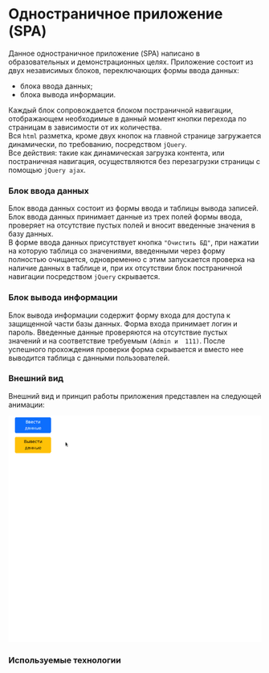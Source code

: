 # Одностраничное приложение (SPA)

Данное одностраничное приложение (SPA) написано в образовательных и демонстрационных целях.
Приложение состоит из двух независимых блоков, переключающих формы ввода данных:

- блока ввода данных;
- блока вывода информации.  

Каждый блок сопровождается блоком постраничной навигации, отображающем необходимые в данный момент кнопки перехода по страницам в зависимости от их количества.  
Вся `html` разметка, кроме двух кнопок на главной странице загружается динамически, по требованию, посредством `jQuery`.  
Все действия: такие как динамическая загрузка контента, или постраничная навигация, осуществляются без перезагрузки страницы с помощью `jQuery ajax`.

### Блок ввода данных

Блок ввода данных состоит из формы ввода и таблицы вывода записей.
Блок ввода данных принимает данные из трех полей формы ввода, проверяет на отсутствие пустых полей и вносит введенные значения в базу данных.  
В форме ввода данных присутствует кнопка `"Очистить БД"`, при нажатии на которую таблица со значениями, введенными через форму полностью очищается, одновременно с этим запускается проверка на наличие данных в таблице и, при их отсутствии блок постраничной навигации посредством `jQuery` скрывается.  

### Блок вывода информации

Блок вывода информации содержит форму входа для доступа к защищенной части базы данных. Форма входа принимает логин и пароль. Введенные данные проверяются на отсутствие пустых значений и на соответствие требуемым `(Admin и  111)`. После успешного прохождения проверки форма скрывается и вместо нее выводится таблица с данными пользователей.

### Внешний вид

Внешний вид и принцип работы приложения представлен на следующей анимации:

![Demonstrated SPA](app/assets/gif/spa_all_actions.gif)

### Используемые технологии

